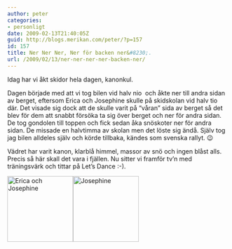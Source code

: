 ```yaml
---
author: peter
categories:
- personligt
date: 2009-02-13T21:40:05Z
guid: http://blogs.merikan.com/peter/?p=157
id: 157
title: Ner Ner Ner, Ner för backen ner&#8230;.
url: /2009/02/13/ner-ner-ner-ner-backen-ner/
---
```


Idag har vi åkt skidor hela dagen, kanonkul.

Dagen började med att vi tog bilen vid halv nio  och åkte ner till andra sidan av berget, eftersom Erica och Josephine skulle på skidskolan vid halv tio där. Det visade sig dock att de skulle varit på &#8220;våran&#8221; sida av berget så det blev för dem att snabbt försöka ta sig över berget och ner för andra sidan. De tog gondolen till toppen och fick sedan åka snöskoter ner för andra sidan. De missade en halvtimma av skolan men det löste sig ändå. Själv tog jag bilen alldeles själv och körde tillbaka, kändes som svenska rallyt. 😉

Vädret har varit kanon, klarblå himmel, massor av snö och ingen blåst alls. Precis så här skall det vara i fjällen. Nu sitter vi framför tv&#8217;n med träningsvärk och tittar på Let&#8217;s Dance :-).

<a title="Erica och Josephine" rel="lightbox[Skiing]" href="//blogs.merikan.com/peter/files/2009/02/erica_och_josephine.jpg"><img src="http://blogs.merikan.com/peter/files/2009/02/erica_och_josephine-150x150.jpg" alt="Erica och Josephine" width="150" height="150" class="alignnone size-thumbnail wp-image-159" /></a><a title="Josephine" rel="lightbox[Skiing]" href="//blogs.merikan.com/peter/files/2009/02/josephine.jpg"><img class="alignnone size-thumbnail wp-image-160" src="http://blogs.merikan.com/peter/files/2009/02/josephine-150x150.jpg" alt="Josephine" width="150" height="150" /></a>